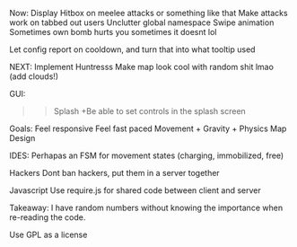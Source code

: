Now:
  Display Hitbox on meelee attacks or something like that
  Make attacks work on tabbed out users 
  Unclutter global namespace
  Swipe animation
  Sometimes own bomb hurts you sometimes it doesnt lol
  
  Let config report on cooldown, and turn that into what tooltip used

  NEXT:
    Implement Huntresss
    Make map look cool with random shit lmao (add clouds!)

GUI:
  >> Splash
    +Be able to set controls in the splash screen

Goals:
  Feel responsive
  Feel fast paced
  Movement + Gravity + Physics
  Map Design

IDES:
  Perhapas an FSM for movement states (charging, immobilized, free)

Hackers
  Dont ban hackers, put them in a server together

Javascript
  Use require.js for shared code between client and server

Takeaway:
  I have random numbers without knowing the importance when re-reading the code.

Use GPL as a license

